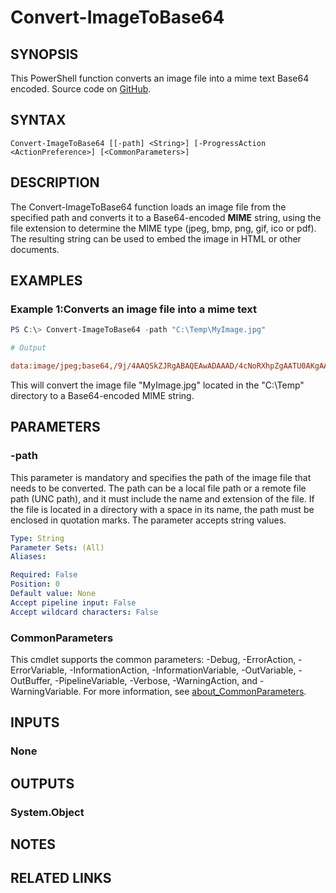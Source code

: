 ﻿---
external help file: EulandaConnect-help.xml
Module Name: EulandaConnect
online version: https://github.com/Eulanda/EulandaConnect/blob/master/docs/Convert-ImageToBase64.md
schema: 2.0.0
lastMod: 2024-03-19T06:27:25
---

# Convert-ImageToBase64

## SYNOPSIS
This PowerShell function converts an image file into a mime text Base64 encoded. Source code on [GitHub](https://github.com/Eulanda/EulandaConnect/blob/master/source/public/Convert-ImageToBase64.ps1).

## SYNTAX

```
Convert-ImageToBase64 [[-path] <String>] [-ProgressAction <ActionPreference>] [<CommonParameters>]
```

## DESCRIPTION
The Convert-ImageToBase64 function loads an image file from the specified path and converts it to a Base64-encoded **MIME** string, using the file extension to determine the MIME type (jpeg, bmp, png, gif, ico or pdf). The resulting string can be used to embed the image in HTML or other documents.

## EXAMPLES

### Example 1:Converts an image file into a mime text
```powershell
PS C:\> Convert-ImageToBase64 -path "C:\Temp\MyImage.jpg"
```

```ini
# Output

data:image/jpeg;base64,/9j/4AAQSkZJRgABAQEAwADAAAD/4cNoRXhpZgAATU0AKgAAAAgACwEPAAIAAAAKAAAAkgEQAAIAAAAWAAAAnAESAAMAAAABAAEAAAEaAAUAAAABAAAAsgEbAAUAAAABAAAAugEoAAMAAAABAAIAAAExAAIAAAAmAAAAwgEyAAIAAAAUAAAA6AITAAMAAAABAAEAAIdpAAQAAAABAAAA/IglAAQAAAABAADCyAAAAABNaWNyb3NvZnQATHVta...
```

This will convert the image file "MyImage.jpg" located in the "C:\Temp" directory to a Base64-encoded MIME string.

## PARAMETERS

### -path
This parameter is mandatory and specifies the path of the image file that needs to be converted. The path can be a local file path or a remote file path (UNC path), and it must include the name and extension of the file. If the file is located in a directory with a space in its name, the path must be enclosed in quotation marks. The parameter accepts string values.

```yaml
Type: String
Parameter Sets: (All)
Aliases:

Required: False
Position: 0
Default value: None
Accept pipeline input: False
Accept wildcard characters: False
```


### CommonParameters
This cmdlet supports the common parameters: -Debug, -ErrorAction, -ErrorVariable, -InformationAction, -InformationVariable, -OutVariable, -OutBuffer, -PipelineVariable, -Verbose, -WarningAction, and -WarningVariable. For more information, see [about_CommonParameters](http://go.microsoft.com/fwlink/?LinkID=113216).

## INPUTS

### None

## OUTPUTS

### System.Object
## NOTES

## RELATED LINKS


